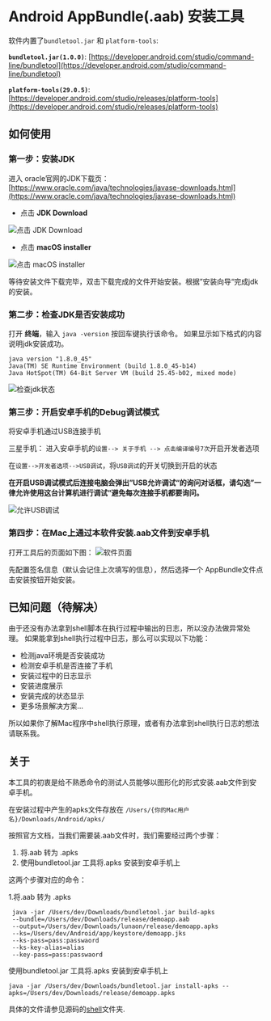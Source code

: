 # Android AppBundle(.aab) 安装工具

软件内置了`bundletool.jar` 和 `platform-tools`:

**`bundletool.jar(1.0.0)`**: [https://developer.android.com/studio/command-line/bundletool](https://developer.android.com/studio/command-line/bundletool)

**`platform-tools(29.0.5)`**: [https://developer.android.com/studio/releases/platform-tools](https://developer.android.com/studio/releases/platform-tools)

## 如何使用

### 第一步：安装JDK

进入 oracle官网的JDK下载页：[https://www.oracle.com/java/technologies/javase-downloads.html](https://www.oracle.com/java/technologies/javase-downloads.html)

 - 点击 **JDK Download**

![点击 JDK Download](pics/jdk_page.png)

 - 点击 **macOS installer**

![点击 macOS installer](pics/jdk_download.png)

等待安装文件下载完毕，双击下载完成的文件开始安装。根据”安装向导“完成jdk的安装。

### 第二步：检查JDK是否安装成功

打开 **终端**，输入 `java -version` 按回车键执行该命令。
如果显示如下格式的内容说明jdk安装成功。

```
java version "1.8.0_45"
Java(TM) SE Runtime Environment (build 1.8.0_45-b14)
Java HotSpot(TM) 64-Bit Server VM (build 25.45-b02, mixed mode)
```
![检查jdk状态](pics/jdk_check.png)

### 第三步：开启安卓手机的Debug调试模式
将安卓手机通过USB连接手机

三星手机：
进入安卓手机的`设置--> 关于手机 --> 点击编译编号7次`开启开发者选项

在`设置-->开发者选项-->USB调试`，将`USB调试`的开关切换到开启的状态

**在开启USB调试模式后连接电脑会弹出”USB允许调试“的询问对话框，请勾选”一律允许使用这台计算机进行调试“避免每次连接手机都要询问。**

![允许USB调试](pics/usb_debug.jpg)

### 第四步：在Mac上通过本软件安装.aab文件到安卓手机
打开工具后的页面如下图：
![软件页面](pics/tool_main_page.png)

先配置签名信息（默认会记住上次填写的信息），然后选择一个 AppBundle文件点击安装按钮开始安装。

## 已知问题（待解决）

由于还没有办法拿到shell脚本在执行过程中输出的日志，所以没办法做异常处理。
如果能拿到shell执行过程中日志，那么可以实现以下功能：
 - 检测java环境是否安装成功
 - 检测安卓手机是否连接了手机
 - 安装过程中的日志显示
 - 安装进度展示
 - 安装完成的状态显示
 - 更多场景解决方案...

所以如果你了解Mac程序中shell执行原理，或者有办法拿到shell执行日志的想法请联系我。

## 关于

本工具的初衷是给不熟悉命令的测试人员能够以图形化的形式安装.aab文件到安卓手机。

在安装过程中产生的apks文件存放在 `/Users/{你的Mac用户名}/Downloads/Android/apks/`

按照官方文档，当我们需要装.aab文件时，我们需要经过两个步骤：

1. 将.aab 转为 .apks
2. 使用bundletool.jar 工具将.apks 安装到安卓手机上

这两个步骤对应的命令：

1.将.aab 转为 .apks
```
 java -jar /Users/dev/Downloads/bundletool.jar build-apks 
 --bundle=/Users/dev/Downloads/release/demoapp.aab 
 --output=/Users/dev/Downloads/lunaon/release/demoapp.apks 
 --ks=/Users/dev/Android/app/keystore/demoapp.jks 
 --ks-pass=pass:passwaord
 --ks-key-alias=alias
 --key-pass=pass:passwaord
```

使用bundletool.jar 工具将.apks 安装到安卓手机上
```
java -jar /Users/dev/Downloads/bundletool.jar install-apks --apks=/Users/dev/Downloads/release/demoapp.apks

```
具体的文件请参见源码的[shell](https://github.com/didikee/AndroidAppBundleIntaller/tree/master/shell)文件夹.


